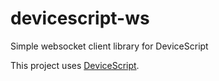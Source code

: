 # devicescript-ws
Simple websocket client library for DeviceScript

This project uses [DeviceScript](https://microsoft.github.io/devicescript/).


